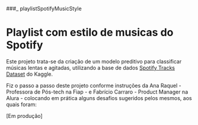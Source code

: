 ###_ playlistSpotifyMusicStyle
# Playlist com estilo de musicas do Spotify

Este projeto trata-se da criação de um modelo preditivo para classificar músicas lentas e agitadas, utilizando a base de dados [Spotify Tracks Dataset](https://www.kaggle.com/datasets/maharshipandya/-spotify-tracks-dataset) do Kaggle.

Fiz o passo a passo deste projeto conforme instruções da Ana Raquel - Professora de Pós-tech na Fiap - e Fabrício Carraro - Product Manager na Alura - colocando em prática alguns desafios sugeridos pelos mesmos, aos quais foram:

[Em produção]
